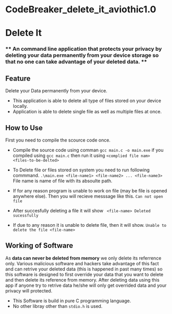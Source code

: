 # CodeBreaker_delete_it_aviothic1.0
# Delete It

###  ** An command line application that protects your privacy by deleting your data permanently from your device storage so that no one can take advantage of your deleted data. **

## Feature 
Delete your Data permanently from your device.
- This application is able to delete all type of files stored on your device locally.
- Application is able to delete single file as well as multiple files at once.

## How to Use 
First you need to compile the scource code once.

- Compile the source code using comman
``` gcc main.c -o main.exe ```
if you compiled using ``` gcc main.c ``` then run it using 
```<complied file nam> <files-to-be-delted>```



- To Delete file or files stored on system you need to run following commmand.
 ```.\main.exe <file-name1> <file-name2> ... <file-name3> ```
 File name is name of file with its absoulte path.

- If for any reason program is unable to work on file (may be file is opened anywhere else).
 Then you will recieve messsage like this.
```Can not open file```
 
 - After succesfully deleting a file it will show
 ``` <file-name> Deleted sucessfully```
 
 - If due to any reason it is unable to delete file, then it will show.
 ``` Unable to delete the file <file-name> ```
 
## Working of Software

As **data can never be deleted from memory** we only delete its referrence only. 
Various malicious software and hackers take advantage of this fact and can retrive your deleted data (this is happened in past many times) so 
this software is designed to first override your data that you want to delete and then delete its reference from memory.
After deleting data using this app if anyone try to retrive data he/she will only get overrided data and your privacy will protected.

- This Software is build in pure C programming language.
- No other libray other than ```stdio.h``` is used.

 
